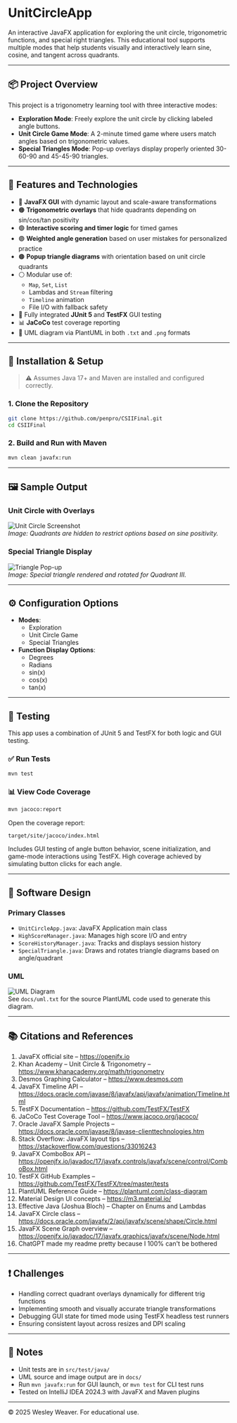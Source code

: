 # UnitCircleApp

An interactive JavaFX application for exploring the unit circle, trigonometric functions, and special right triangles. This educational tool supports multiple modes that help students visually and interactively learn sine, cosine, and tangent across quadrants.

---

## 📦 Project Overview

This project is a trigonometry learning tool with three interactive modes:

- **Exploration Mode**: Freely explore the unit circle by clicking labeled angle buttons.
- **Unit Circle Game Mode**: A 2-minute timed game where users match angles based on trigonometric values.
- **Special Triangles Mode**: Pop-up overlays display properly oriented 30-60-90 and 45-45-90 triangles.

---

## 🧰 Features and Technologies

- 🔵 **JavaFX GUI** with dynamic layout and scale-aware transformations
- 🟠 **Trigonometric overlays** that hide quadrants depending on sin/cos/tan positivity
- 🟢 **Interactive scoring and timer logic** for timed games
- 🟣 **Weighted angle generation** based on user mistakes for personalized practice
- 🟤 **Popup triangle diagrams** with orientation based on unit circle quadrants
- ⚪ Modular use of:
  - `Map`, `Set`, `List`
  - Lambdas and `Stream` filtering
  - `Timeline` animation
  - File I/O with fallback safety
- 🧪 Fully integrated **JUnit 5** and **TestFX** GUI testing
- 📊 **JaCoCo** test coverage reporting
- 🧱 UML diagram via PlantUML in both `.txt` and `.png` formats

---

## 📁 Installation & Setup

> ⚠️ Assumes Java 17+ and Maven are installed and configured correctly.

### 1. Clone the Repository

```bash
git clone https://github.com/penpro/CSIIFinal.git
cd CSIIFinal
```

### 2. Build and Run with Maven

```bash
mvn clean javafx:run
```

---

## 🖼️ Sample Output

### Unit Circle with Overlays

![Unit Circle Screenshot](images/unit_circle_overlay.png)  
*Image: Quadrants are hidden to restrict options based on sine positivity.*

### Special Triangle Display

![Triangle Pop-up](images/special_triangle_popup.png)  
*Image: Special triangle rendered and rotated for Quadrant III.*

---

## ⚙️ Configuration Options

- **Modes**:
  - Exploration
  - Unit Circle Game
  - Special Triangles
- **Function Display Options**:
  - Degrees
  - Radians
  - sin(x)
  - cos(x)
  - tan(x)

---

## 🧪 Testing

This app uses a combination of JUnit 5 and TestFX for both logic and GUI testing.

### ✅ Run Tests

```bash
mvn test
```

### 📊 View Code Coverage

```bash
mvn jacoco:report
```

Open the coverage report:

```bash
target/site/jacoco/index.html
```

Includes GUI testing of angle button behavior, scene initialization, and game-mode interactions using TestFX. High coverage achieved by simulating button clicks for each angle.

---

## 🧠 Software Design

### Primary Classes

- `UnitCircleApp.java`: JavaFX Application main class
- `HighScoreManager.java`: Manages high score I/O and entry
- `ScoreHistoryManager.java`: Tracks and displays session history
- `SpecialTriangle.java`: Draws and rotates triangle diagrams based on angle/quadrant

### UML

![UML Diagram](docs/uml.png)  
See `docs/uml.txt` for the source PlantUML code used to generate this diagram.

---

## 📚 Citations and References

1. JavaFX official site – https://openjfx.io  
2. Khan Academy – Unit Circle & Trigonometry – https://www.khanacademy.org/math/trigonometry  
3. Desmos Graphing Calculator – https://www.desmos.com  
4. JavaFX Timeline API – https://docs.oracle.com/javase/8/javafx/api/javafx/animation/Timeline.html  
5. TestFX Documentation – https://github.com/TestFX/TestFX  
6. JaCoCo Test Coverage Tool – https://www.jacoco.org/jacoco/  
7. Oracle JavaFX Sample Projects – https://docs.oracle.com/javase/8/javase-clienttechnologies.htm  
8. Stack Overflow: JavaFX layout tips – https://stackoverflow.com/questions/33016243  
9. JavaFX ComboBox API – https://openjfx.io/javadoc/17/javafx.controls/javafx/scene/control/ComboBox.html  
10. TestFX GitHub Examples – https://github.com/TestFX/TestFX/tree/master/tests  
11. PlantUML Reference Guide – https://plantuml.com/class-diagram  
12. Material Design UI concepts – https://m3.material.io/  
13. Effective Java (Joshua Bloch) – Chapter on Enums and Lambdas  
14. JavaFX Circle class – https://docs.oracle.com/javafx/2/api/javafx/scene/shape/Circle.html  
15. JavaFX Scene Graph overview – https://openjfx.io/javadoc/17/javafx.graphics/javafx/scene/Node.html
16. ChatGPT made my readme pretty because I 100% can't be bothered

---

## ❗ Challenges

- Handling correct quadrant overlays dynamically for different trig functions
- Implementing smooth and visually accurate triangle transformations
- Debugging GUI state for timed mode using TestFX headless test runners
- Ensuring consistent layout across resizes and DPI scaling

---

## 📌 Notes

- Unit tests are in `src/test/java/`
- UML source and image output are in `docs/`
- Run `mvn javafx:run` for GUI launch, or `mvn test` for CLI test runs
- Tested on IntelliJ IDEA 2024.3 with JavaFX and Maven plugins

---

© 2025 Wesley Weaver. For educational use.
